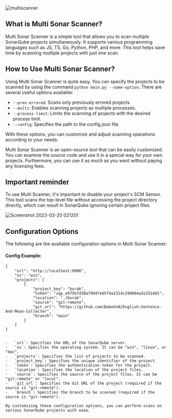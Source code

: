 

![multiscanner](https://user-images.githubusercontent.com/72748666/226208076-fd23b92c-27ff-4c05-9e82-8c25430bf8db.png)



## What is Multi Sonar Scanner?

Multi Sonar Scanner is a simple tool that allows you to scan multiple SonarQube projects simultaneously. It supports various programming languages such as JS, TS, Go, Python, PHP, and more. This tool helps save time by scanning multiple projects with just one scan.

## How to Use Multi Sonar Scanner?

Using Multi Sonar Scanner is quite easy. You can specify the projects to be scanned by using the command `python main.py --some-option`. There are several useful options available:

-   `--prev-errored`: Scans only previously errored projects.
-   `--multi`: Enables scanning projects as multiple processes.
-   `--process-limit`: Limits the scanning of projects with the desired process limit.
-   `--config`: Specifies the path to the config.json file.

With these options, you can customize and adjust scanning operations according to your needs.

Multi Sonar Scanner is an open-source tool that can be easily customized. You can examine the source code and use it in a special way for your own projects. Furthermore, you can use it as much as you want without paying any licensing fees.

## Important reminder
To use Multi Scanner, it's important to disable your project's SCM Sensor. This tool scans the top-level file without accessing the project directory directly, which can result in SonarQube ignoring certain project files.

![Screenshot 2023-03-20 021201](https://user-images.githubusercontent.com/72748666/226216190-c2b37579-419c-4e3f-bd74-8efdd50b3f65.png)

## Configuration Options

The following are the available configuration options in Multi Sonar Scanner:

#### Config Example: 
```
{
    "url": "http://localhost:9000",
    "os": "win",
    "projects": [
        {
            "project_key": "burak",
            "token": "sqp_e975bfd38a79d47e65f4a1314c299084a2e1514d1",
            "location": "./burak",
            "source": "git-remote",
            "git_url": "https://github.com/BaboUsN/English-Sentence-And-Mean-Collecter",
            "branch": "main"
        }
    ]
}


-   `url`: Specifies the URL of the SonarQube server.
-   `os`: Specifies the operating system. It can be "win", "linux", or "mac".
-   `projects`: Specifies the list of projects to be scanned.
-   `project_key`: Specifies the unique identifier of the project.
-   `token`: Specifies the authentication token for the project.
-   `location`: Specifies the location of the project files.
-   `source`: Specifies the source of the project files. It can be "git-remote" or "local".
-   `git_url`: Specifies the Git URL of the project (required if the source is "git-remote").
-   `branch`: Specifies the branch to be scanned (required if the source is "git-remote").

By customizing these configuration options, you can perform scans on various SonarQube projects with ease. `

